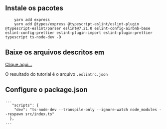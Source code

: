 ## Instale os pacotes 

```
    yarn add express
    yarn add @types/express @typescript-eslint/eslint-plugin @typescript-eslint/parser eslint@7.21.0 eslint-config-airbnb-base eslint-config-prettier eslint-plugin-import eslint-plugin-prettier typescript ts-node-dev -D

```

## Baixe os arquivos descritos em

[Clique aqui...](https://efficient-sloth-d85.notion.site/ESLint-e-Prettier-Trilha-Node-js-d3f3ef576e7f45dfbbde5c25fa662779)

O resultado do tutorial é o arquivo ```.eslintrc.json``` 


## Configure o package.json

```
...
   "scripts": {
    "dev": "ts-node-dev --transpile-only --ignore-watch node_modules --respawn src/index.ts"
  },
...

```